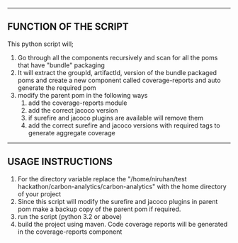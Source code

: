 -------------------------------
FUNCTION OF THE SCRIPT
-------------------------------
This python script will;

1. Go through all the components recursively and scan for all the poms that have "bundle" packaging
2. It will extract the groupId, artifactId, version of the bundle packaged poms and create a new component
called coverage-reports and auto generate the required pom
3. modify the parent pom in the following ways
	1. add the coverage-reports module
	2. add the correct jacoco version
	3. if surefire and jacoco plugins are available will remove them
	4. add the correct surefire and jacoco versions with required tags to generate aggregate coverage

---------------------------
USAGE INSTRUCTIONS
---------------------------

1. For the directory variable replace the "/home/niruhan/test hackathon/carbon-analytics/carbon-analytics" with the home directory of your project
2. Since this script will modify the surefire and jacoco plugins in parent pom make a backup copy of the parent pom if required.
3. run the script (python 3.2 or above)
4. build the project using maven. Code coverage reports will be generated in the coverage-reports component
